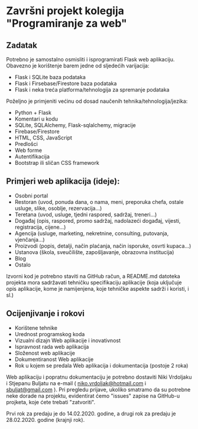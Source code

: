 # Završni projekt kolegija "Programiranje za web"
## Zadatak
Potrebno je samostalno osmisliti i isprogramirati Flask web aplikaciju. Obavezno je korištenje barem jedne od sljedećih varijacija:
* Flask i SQLite baza podataka
* Flask i Firsebase/Firestore baza podataka
* Flask i neka treća platforma/tehnologija za spremanje podataka

Poželjno je primjeniti većinu od dosad naučenih tehnika/tehnologija/jezika:
* Python + Flask
* Komentari u kodu
* SQLite, SQLAlchemy, Flask-sqlalchemy, migracije
* Firebase/Firestore
* HTML, CSS, JavaScript
* Predlošci
* Web forme
* Autentifikacija
* Bootstrap ili sličan CSS framework

## Primjeri web aplikacija (ideje):
* Osobni portal
* Restoran (uvod, ponuda dana, o nama, meni, preporuka chefa, ostale usluge, slike, osoblje, rezervacija…)
* Teretana (uvod, usluge, tjedni raspored, sadržaj, treneri…)
* Događaj (opis, raspored, promo sadržaj, nadolazeći događaj, vijesti, registracija, cijene…)
* Agencija (usluge, marketing, nekretnine, consulting, putovanja, vjenčanja…)
* Proizvodi (popis, detalji, način plaćanja, način isporuke, osvrti kupaca…)
* Ustanova (škola, sveučilište, zapošljavanje, obrazovna institucija)
* Blog
* Ostalo

Izvorni kod je potrebno staviti na GitHub račun, a README.md datoteka projekta mora sadržavati tehničku specifikaciju aplikacije (koja uključuje opis aplikacije, kome je namijenjena, koje tehničke aspekte sadrži i koristi, i sl.)

## Ocijenjivanje i rokovi
* Korištene tehnike
* Urednost programskog koda
* Vizualni dizajn Web aplikacije i inovativnost
* Ispravnost rada web aplikacija
* Složenost web aplikacije
* Dokumentiranost Web aplikacije
* Rok u kojem se predala Web aplikacija i dokumentacija (postoje 2 roka)

Web aplikaciju i popratnu dokumentaciju je potrebno dostaviti Niki Vrdoljaku i Stjepanu Buljatu na e-mail ( niko.vrdoljak@hotmail.com i sbuljat@gmail.com ).
Pri pregledu prijave, ukoliko smatramo da su potrebne neke dorade na projektu, evidentirat ćemo "issues" zapise na GitHub-u projketa, koje ćete trebati "zatvoriti".

Prvi rok za predaju je do 14.02.2020. godine, a drugi rok za predaju je 28.02.2020. godine (krajnji rok).
